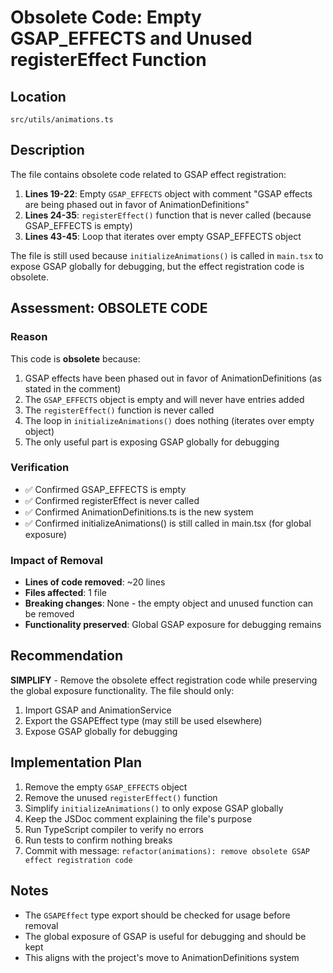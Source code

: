 # Obsolete Code: Empty GSAP_EFFECTS and Unused registerEffect Function

## Location
`src/utils/animations.ts`

## Description
The file contains obsolete code related to GSAP effect registration:

1. **Lines 19-22**: Empty `GSAP_EFFECTS` object with comment "GSAP effects are being phased out in favor of AnimationDefinitions"
2. **Lines 24-35**: `registerEffect()` function that is never called (because GSAP_EFFECTS is empty)
3. **Lines 43-45**: Loop that iterates over empty GSAP_EFFECTS object

The file is still used because `initializeAnimations()` is called in `main.tsx` to expose GSAP globally for debugging, but the effect registration code is obsolete.

## Assessment: OBSOLETE CODE

### Reason
This code is **obsolete** because:
1. GSAP effects have been phased out in favor of AnimationDefinitions (as stated in the comment)
2. The `GSAP_EFFECTS` object is empty and will never have entries added
3. The `registerEffect()` function is never called
4. The loop in `initializeAnimations()` does nothing (iterates over empty object)
5. The only useful part is exposing GSAP globally for debugging

### Verification
- ✅ Confirmed GSAP_EFFECTS is empty
- ✅ Confirmed registerEffect is never called
- ✅ Confirmed AnimationDefinitions.ts is the new system
- ✅ Confirmed initializeAnimations() is still called in main.tsx (for global exposure)

### Impact of Removal
- **Lines of code removed**: ~20 lines
- **Files affected**: 1 file
- **Breaking changes**: None - the empty object and unused function can be removed
- **Functionality preserved**: Global GSAP exposure for debugging remains

## Recommendation
**SIMPLIFY** - Remove the obsolete effect registration code while preserving the global exposure functionality. The file should only:
1. Import GSAP and AnimationService
2. Export the GSAPEffect type (may still be used elsewhere)
3. Expose GSAP globally for debugging

## Implementation Plan
1. Remove the empty `GSAP_EFFECTS` object
2. Remove the unused `registerEffect()` function
3. Simplify `initializeAnimations()` to only expose GSAP globally
4. Keep the JSDoc comment explaining the file's purpose
5. Run TypeScript compiler to verify no errors
6. Run tests to confirm nothing breaks
7. Commit with message: `refactor(animations): remove obsolete GSAP effect registration code`

## Notes
- The `GSAPEffect` type export should be checked for usage before removal
- The global exposure of GSAP is useful for debugging and should be kept
- This aligns with the project's move to AnimationDefinitions system

